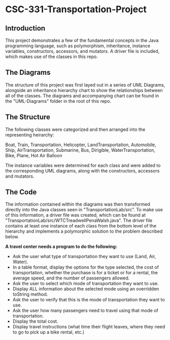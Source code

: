 # CSC-331-Transportation-Project

## Introduction
This project demonstrates a few of the fundamental concepts in the Java programming language, such as polymorphism, inheritance, instance variables, constructors, accessors, and mutators.  A driver file is included, which makes use of the classes in this repo.

## The Diagrams
The structure of this project was first layed out in a series of UML Diagrams, alongside an inheritance hierarchy chart to show the relationships between all of the classes. The diagrams and accompanying chart can be found in the "UML-Diagrams" folder in the root of this repo.

## The Structure
The following classes were categorized and then arranged into the representing heirarchy:

Boat, Train, Transportation, Helicopter, LandTransportation, Automobile, Ship, AirTransportation, Submarine, Bus, Dirigible, WaterTransportation, Bike, Plane, Hot Air Balloon

The instance variables were determined for each class and were added to the corresponding UML diagrams, along with the constructors, accessors and mutators.

## The Code
The information contained within the diagrams was then transformed directly into the Java classes seen in "TransportationLab/src".  To make use of this information, a driver file was created, which can be found at "TransportationLab/src/WTCTreadwellPenaWalsh.java".  The driver file contains at least one instance of each class from the bottom level of the hierarchy and implements a polymorphic solution to the problem described below.

**A travel center needs a program to do the following:**
* Ask the user what type of transportation they want to use (Land, Air, Water).
* In a table format, display the options for the type selected, the cost of transportation, whether the purchase is for a ticket or for a rental, the average speed, and the number of passengers allowed.
* Ask the user to select which mode of transportation they want to use.
* Display ALL information about the selected mode using an overridden toString method.
* Ask the user to verify that this is the mode of transportation they want to use.
* Ask the user how many passengers need to travel using that mode of transportation.
* Display the total cost.
* Display travel instructions (what time their flight leaves, where they need to go to pick up a bike rental, etc.)
